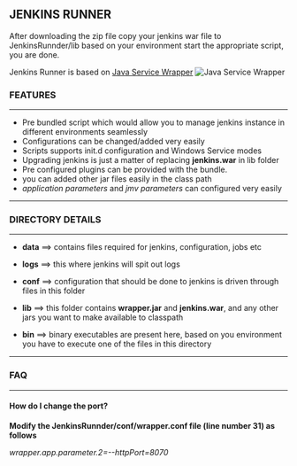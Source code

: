 
## JENKINS RUNNER ##
After downloading the zip file copy your jenkins war file to JenkinsRunnder/lib
based on your environment start the appropriate script, you are done.

Jenkins Runner is based on [Java Service Wrapper][jswId]
![Java Service Wrapper][jswImageId]


### FEATURES ###

---

* Pre bundled script which would allow you to manage jenkins instance in different environments seamlessly
* Configurations can be changed/added very easily
* Scripts supports init.d configuration and Windows Service modes
* Upgrading jenkins is just a matter of replacing __jenkins.war__ in lib folder
* Pre configured plugins can be provided with the bundle.
* you can added other jar files easily in the class path
* _application parameters_ and _jmv parameters_ can configured very easily

---

### DIRECTORY DETAILS ###

---


* __data__ ==> contains files required for jenkins, configuration, jobs etc

* __logs__ ==> this where jenkins will spit out logs

* __conf__ ==> configuration that should be done to jenkins is driven through files in this folder

* __lib__ ==> this folder contains __wrapper.jar__ and __jenkins.war__, and any other jars you want to make available to classpath

* __bin__ ==> binary executables are present here, based on you environment you have to execute one of the files in this directory

---

### FAQ ###

---


#### How do I change the port? ####

__Modify the JenkinsRunnder/conf/wrapper.conf file (line number 31) as follows__

_wrapper.app.parameter.2=--httpPort=8070_




  [jswId]: http://wrapper.tanukisoftware.com/  "Java Service Wrapper"
  [jswImageId]: http://wrapper.static.tanukisoftware.co.jp/images/jsw-logo.jpg "Java Service Wrapper"
